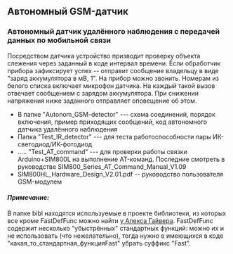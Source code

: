 ## Автономный GSM-датчик

### Автономный датчик удалённого наблюдения с передачей данных по мобильной связи

Посредством датчика устройство призводит проверку объекта слежения через заданный в коде интервал времени. Если обработчик прибора зафиксирует успех -- отправит сообщение владельцу в виде "заряд аккумулятора в мВ, 1". На прибор можно звонить. Номерам из белого списка включает микрофон датчика. На каждый такой вызов отвечает сообщением с зарядом аккумулятора. При снижении напряжения ниже заданного отправляет оповещение об этом.

+ В папке "Autonom_GSM-detector" --- схема соединений, порядок включения, пример приходящих сообщений, код автономного датчика удалённого наблюдения
+ Папка "Test_IR_detector" --- для теста работоспособности пары ИК-светодиод/ИК-фотодиод
+ ..... "Test_AT_command"  --- для проверки работы связки Arduino+SIM800L на выполнение AT-команд. Последние смотреть в руководстве SIM800_Series_AT_Command_Manual_V1.09
+ SIM800HL_Hardware_Design_V2.01.pdf -- руководство пользователя GSM-модулем

#### ___Примечание:___

В папке bibl находятся используемые в проекте библиотеки, из которых все кроме FastDefFunc можно найти [у Алекса Гайвера](https://github.com/GyverLibs). FastDefFunc содержит несколько "убыстрённых" стандартных функций:  можно их и не использовать (что нежелательно), тогда нужно в имеющихся в коде "какая_то_стандартная_функцияFast" убрать суффикс "Fast".
